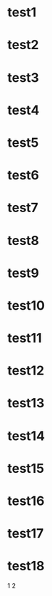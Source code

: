 # test1
# test2
# test3
# test4
# test5
# test6
# test7
# test8
# test9
# test10
# test11
# test12
# test13
# test14
# test15
# test16
# test17
# test18
1
2
